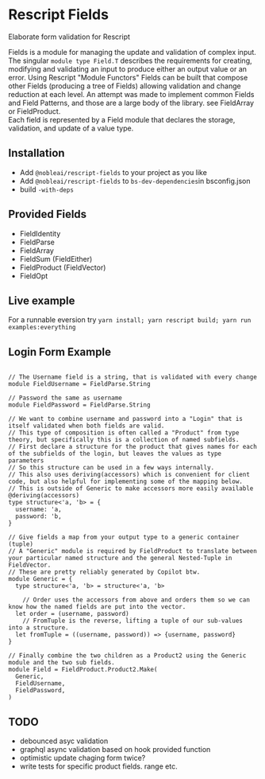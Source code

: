 # Rescript Fields

Elaborate form validation for Rescript 

Fields is a module for managing the update and validation of complex input.
The singular `module type Field.T` describes the requirements for
creating, modifying and validating an input to produce either an output value or an error.
Using Rescript "Module Functors" Fields can be built that compose other Fields (producing a tree of Fields)
allowing validation and change reduction at each level. 
An attempt was made to implement common Fields and Field Patterns, and those are a large body of the library.
see FieldArray or FieldProduct.  
Each field is represented by a Field module that declares the storage, validation, and update of a value type.

## Installation

* Add `@nobleai/rescript-fields` to your project as you like
* Add `@nobleai/rescript-fields` to `bs-dev-dependencies`in bsconfig.json
* build `-with-deps`

## Provided Fields
* FieldIdentity
* FieldParse
* FieldArray 
* FieldSum (FieldEither)
* FieldProduct (FieldVector)
* FieldOpt

## Live example

For a runnable eversion try `yarn install; yarn rescript build; yarn run examples:everything`

## Login Form Example

```{rescript}

// The Username field is a string, that is validated with every change
module FieldUsername = FieldParse.String

// Password the same as username
module FieldPassword = FieldParse.String

// We want to combine username and password into a "Login" that is itself validated when both fields are valid.
// This type of composition is often called a "Product" from type theory, but specifically this is a collection of named subfields.
// First declare a structure for the product that gives names for each of the subfields of the login, but leaves the values as type parameters
// So this structure can be used in a few ways internally.
// This also uses deriving(accessors) which is convenient for client code, but also helpful for implementing some of the mapping below.
// This is outside of Generic to make accessors more easily available
@deriving(accessors)
type structure<'a, 'b> = {
  username: 'a,
  password: 'b,
}

// Give fields a map from your output type to a generic container (tuple)
// A "Generic" module is required by FieldProduct to translate between your particular named structure and the general Nested-Tuple in FieldVector.
// These are pretty reliably generated by Copilot btw.
module Generic = {
  type structure<'a, 'b> = structure<'a, 'b>

	// Order uses the accessors from above and orders them so we can know how the named fields are put into the vector.
  let order = (username, password)
	// FromTuple is the reverse, lifting a tuple of our sub-values into a structure.
  let fromTuple = ((username, password)) => {username, password}
}

// Finally combine the two children as a Product2 using the Generic module and the two sub fields.
module Field = FieldProduct.Product2.Make(
  Generic,
  FieldUsername,
  FieldPassword,
)
```


## TODO 
- debounced asyc validation  
- graphql async validation based on hook provided function  
- optimistic update chaging form twice?  
- write tests for specific product fields. range etc.  


